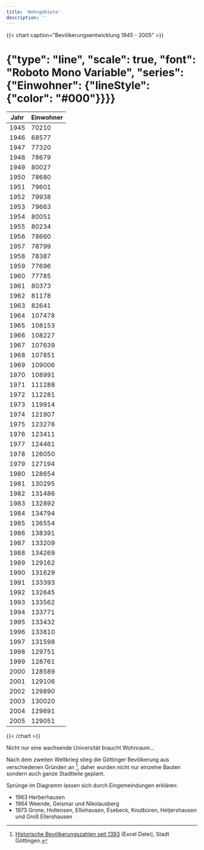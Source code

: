 ```yaml
---
title: 'Wohngebiete'
description: ''
---
```


{{< chart caption="Bevölkerungsentwicklung 1945 - 2005" >}}
# {"type": "line", "scale": true, "font": "Roboto Mono Variable", "series": {"Einwohner": {"lineStyle": {"color": "#000"}}}}
| Jahr | Einwohner |
|------|---------|
| 1945 |  70210 |
| 1946 |  68577 |
| 1947 |  77320 |
| 1948 |  78679 |
| 1949 |  80027 |
| 1950 |  78680 |
| 1951 |  79601 |
| 1952 |  79938 |
| 1953 |  79663 |
| 1954 |  80051 |
| 1955 |  80234 |
| 1956 |  78660 |
| 1957 |  78799 |
| 1958 |  78387 |
| 1959 |  77696 |
| 1960 |  77785 |
| 1961 |  80373 |
| 1962 |  81178 |
| 1963 |  82641 |
| 1964 | 107478 |
| 1965 | 108153 |
| 1966 | 108227 |
| 1967 | 107639 |
| 1968 | 107851 |
| 1969 | 109006 |
| 1970 | 108991 |
| 1971 | 111288 |
| 1972 | 112281 |
| 1973 | 119914 |
| 1974 | 121907 |
| 1975 | 123276 |
| 1976 | 123411 |
| 1977 | 124461 |
| 1978 | 126050 |
| 1979 | 127194 |
| 1980 | 128654 |
| 1981 | 130295 |
| 1982 | 131486 |
| 1983 | 132892 |
| 1984 | 134794 |
| 1985 | 136554 |
| 1986 | 138391 |
| 1987 | 133209 |
| 1988 | 134269 |
| 1989 | 129162 |
| 1990 | 131629 |
| 1991 | 133393 |
| 1992 | 132645 |
| 1993 | 133562 |
| 1994 | 133771 |
| 1995 | 133432 |
| 1996 | 133810 |
| 1997 | 131598 |
| 1998 | 129751 |
| 1999 | 128761 |
| 2000 | 128589 |
| 2001 | 129106 |
| 2002 | 129890 |
| 2003 | 130020 |
| 2004 | 129691 |
| 2005 | 129051 |
{{< /chart >}}

Nicht nur eine wachsende Universität braucht Wohnraum...

Nach dem zweiten Weltkrieg stieg die Göttinger Bevölkerung aus verschiedenen Gründen an [^1], daher wurden nicht nur einzelne Bauten sondern auch ganze Stadtteile geplant.

Sprünge im Diagramm lassen sich durch Eingemeindungen erklären:
* 1963 Herberhausen
* 1964 Weende, Geismar und Nikolausberg
* 1973 Grone, Holtensen, Elliehausen, Esebeck, Knutbüren, Hetjershausen und Groß Ellershausen

[^1]: [Historische Bevölkerungszahlen seit 1393](https://duva-stg-extern.kdgoe.de/aswdb/tmp/2238644E55466F88-table.xlsx) (Excel Datei), Stadt Göttingen.

